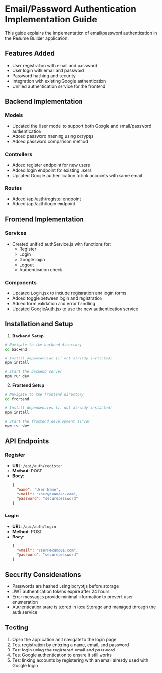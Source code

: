 # Email/Password Authentication Implementation Guide

This guide explains the implementation of email/password authentication in the Resume Builder application.

## Features Added

- User registration with email and password
- User login with email and password
- Password hashing and security
- Integration with existing Google authentication
- Unified authentication service for the frontend

## Backend Implementation

### Models

- Updated the User model to support both Google and email/password authentication
- Added password hashing using bcryptjs
- Added password comparison method

### Controllers

- Added register endpoint for new users
- Added login endpoint for existing users
- Updated Google authentication to link accounts with same email

### Routes

- Added /api/auth/register endpoint
- Added /api/auth/login endpoint

## Frontend Implementation

### Services

- Created unified authService.js with functions for:
  - Register
  - Login
  - Google login
  - Logout
  - Authentication check

### Components

- Updated Login.jsx to include registration and login forms
- Added toggle between login and registration
- Added form validation and error handling
- Updated GoogleAuth.jsx to use the new authentication service

## Installation and Setup

1. **Backend Setup**

```bash
# Navigate to the backend directory
cd backend

# Install dependencies (if not already installed)
npm install

# Start the backend server
npm run dev
```

2. **Frontend Setup**

```bash
# Navigate to the frontend directory
cd frontend

# Install dependencies (if not already installed)
npm install

# Start the frontend development server
npm run dev
```

## API Endpoints

### Register

- **URL**: `/api/auth/register`
- **Method**: POST
- **Body**:
  ```json
  {
    "name": "User Name",
    "email": "user@example.com",
    "password": "securepassword"
  }
  ```

### Login

- **URL**: `/api/auth/login`
- **Method**: POST
- **Body**:
  ```json
  {
    "email": "user@example.com",
    "password": "securepassword"
  }
  ```

## Security Considerations

- Passwords are hashed using bcryptjs before storage
- JWT authentication tokens expire after 24 hours
- Error messages provide minimal information to prevent user enumeration
- Authentication state is stored in localStorage and managed through the auth service

## Testing

1. Open the application and navigate to the login page
2. Test registration by entering a name, email, and password
3. Test login using the registered email and password
4. Test Google authentication to ensure it still works
5. Test linking accounts by registering with an email already used with Google login
